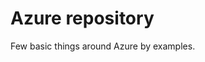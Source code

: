 <properties
   pageTitle="Examples of Azure templates and scripts"
   description="Examples of Azure templates and scripts"
   services=""
   documentationCenter="na"
   authors="fabferri"
   manager=""
   editor=""/>

<tags
   ms.service="Configuration-Example-Azure"
   ms.devlang="na"
   ms.topic="article"
   ms.tgt_pltfrm="na"
   ms.workload="na"
   ms.date="21/11/2016"
   ms.author="fabferri" />

# Azure repository
Few basic things around Azure by examples.
